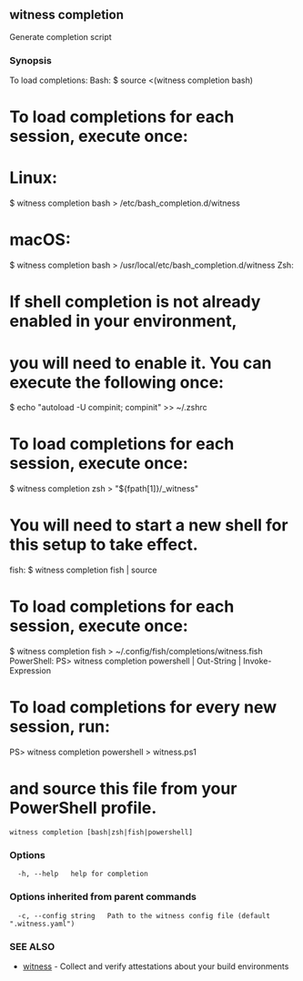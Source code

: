 ## witness completion

Generate completion script

### Synopsis

To load completions:
Bash:
  $ source <(witness completion bash)
  # To load completions for each session, execute once:
  # Linux:
  $ witness completion bash > /etc/bash_completion.d/witness
  # macOS:
  $ witness completion bash > /usr/local/etc/bash_completion.d/witness
Zsh:
  # If shell completion is not already enabled in your environment,
  # you will need to enable it.  You can execute the following once:
  $ echo "autoload -U compinit; compinit" >> ~/.zshrc
  # To load completions for each session, execute once:
  $ witness completion zsh > "${fpath[1]}/_witness"
  # You will need to start a new shell for this setup to take effect.
fish:
  $ witness completion fish | source
  # To load completions for each session, execute once:
  $ witness completion fish > ~/.config/fish/completions/witness.fish
PowerShell:
  PS> witness completion powershell | Out-String | Invoke-Expression
  # To load completions for every new session, run:
  PS> witness completion powershell > witness.ps1
  # and source this file from your PowerShell profile.


```
witness completion [bash|zsh|fish|powershell]
```

### Options

```
  -h, --help   help for completion
```

### Options inherited from parent commands

```
  -c, --config string   Path to the witness config file (default ".witness.yaml")
```

### SEE ALSO

* [witness](witness.md)	 - Collect and verify attestations about your build environments

